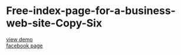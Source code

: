 # Free-index-page-for-a-business-web-site-Copy-Six
<a href="http://webi4u.com/web/article/Free-index-page-for-a-business-web-site-Copy-Six/page/12">
view demo
</a>
<br/>
<a href="https://www.facebook.com/Webi4u-670245179977567">
  facebook page
</a>
